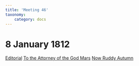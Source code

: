 ```yaml
---
title: 'Meeting 46'
taxonomy:
    category: docs
---
```


# 8 January 1812

[Editorial](editorial)
[To the Attorney of the God Mars](attorney)
[Now Ruddy Autumn](autumn)